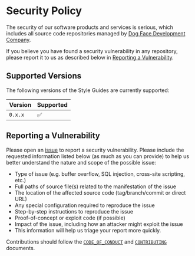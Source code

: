 # Security Policy

The security of our software products and services is serious, which includes all source code repositories managed by [Dog Face Development Company](https://github.com/orgs/Dog-Face-Development).

If you believe you have found a security vulnerability in any repository, please report it to us as described below in [Reporting a Vulnerability](#reporting-a-vulnerability).

## Supported Versions

The following versions of the Style Guides are currently supported:

| Version | Supported          |
| ------- | ------------------ |
| `0.x.x` | :white_check_mark: |

## Reporting a Vulnerability

Please open an [issue](https://github.com/Dog-Face-Development/DFD-Code-Style-Guide/issues/new/choose) to report a security vulnerability. Please include the requested information listed below (as much as you can provide) to help us better understand the nature and scope of the possible issue:

- Type of issue (e.g. buffer overflow, SQL injection, cross-site scripting, etc.)
- Full paths of source file(s) related to the manifestation of the issue
- The location of the affected source code (tag/branch/commit or direct URL)
- Any special configuration required to reproduce the issue
- Step-by-step instructions to reproduce the issue
- Proof-of-concept or exploit code (if possible)
- Impact of the issue, including how an attacker might exploit the issue
- This information will help us triage your report more quickly.

Contributions should follow the [`CODE_OF_CONDUCT`](CODE_OF_CONDUCT.md) and [`CONTRIBUTING`](CONTRIBUTING.md) documents.
